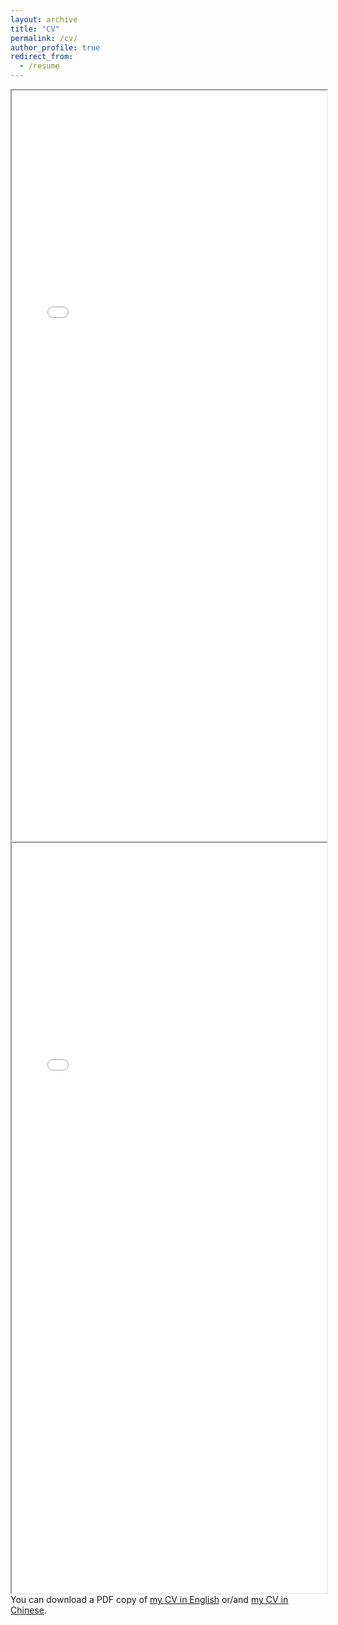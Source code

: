 ```yaml
---
layout: archive
title: "CV"
permalink: /cv/
author_profile: true
redirect_from:
  - /resume
---
```


<div class="box">
  <iframe src="/files/pdf/CV_English24Oct25.pdf" frameborder="10" scrolling="no" width="100%" height="1200" align="left"> </iframe>
</div>

<div class="box">
  <iframe src="/files/pdf/CV_Chinese24Oct25.pdf" frameborder="10" scrolling="no" width="100%" height="1200" align="left"> </iframe>
</div>


You can download a PDF copy of [my CV in English](/files/pdf/CV_English24Oct25.pdf) or/and [my CV in Chinese](/files/pdf/CV_Chinese24Oct25.pdf).
